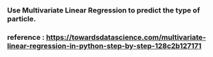 ### Use Multivariate Linear Regression to predict the type of particle.

### reference : https://towardsdatascience.com/multivariate-linear-regression-in-python-step-by-step-128c2b127171
